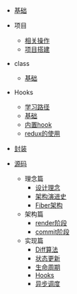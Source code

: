 - [基础](/src/0001.md)

- 项目
  - [相关操作](/src/0015.md)
  - [项目搭建](/src/0017.md)

- class
  - [基础](/src/0014.md)
- Hooks
  - [学习路径](/src/0013.md)
  - [基础](/src/0012.md)
  - [内置hook](/src/0019.md)
  - [redux的使用](/src/0020.md)

- [封装](/src/0018.md)

- [源码](/src/0016.md)
  - 理念篇
    - [设计理念](/src/0002.md)
    - [架构演进史](/src/0003.md)
    - [Fiber架构](/src/0004.md)
  - 架构篇
    - [render阶段](/src/0005.md)
    - [commit阶段](/src/0006.md)
  - 实现篇
    - [Diff算法](/src/0007.md)
    - [状态更新](/src/0008.md)
    - [生命周期](/src/0009.md)
    - [Hooks](/src/0010.md)
    - [异步调度](/src/0011.md)
    
